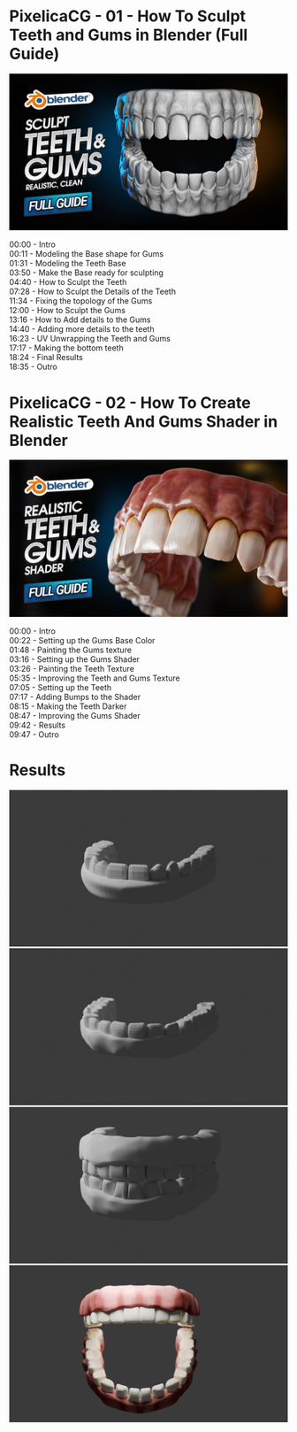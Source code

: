 # PixelicaCG - 01 - How To Sculpt Teeth and Gums in Blender (Full Guide)



[![youtube](./assets/How%20To%20Sculpt%20Teeth%20and%20Gums%20in%20Blender%20(Full%20Guide).jpg)](https://youtu.be/j5O_FSjfV2w)

00:00 - Intro  
00:11 - Modeling the Base shape for Gums  
01:31 - Modeling the Teeth Base  
03:50 - Make the Base ready for sculpting  
04:40 - How to Sculpt the Teeth  
07:28 - How to Sculpt the Details of the Teeth  
11:34 - Fixing the topology of the Gums  
12:00 - How to Sculpt the Gums  
13:16 - How to Add details to the Gums  
14:40 - Adding more details to the teeth  
16:23 - UV Unwrapping the Teeth and Gums  
17:17 - Making the bottom teeth  
18:24 - Final Results  
18:35 - Outro  

# PixelicaCG - 02 - How To Create Realistic Teeth And Gums Shader in Blender



[![youtube](./assets/How%20To%20Create%20Realistic%20Teeth%20And%20Gums%20Shader%20in%20Blender.jpg)](https://youtu.be/IquQILcBc_4)

00:00 - Intro  
00:22 - Setting up the Gums Base Color  
01:48 - Painting the Gums texture  
03:16 - Setting up the Gums Shader  
03:26 - Painting the Teeth Texture  
05:35 - Improving the Teeth and Gums Texture  
07:05 - Setting up the Teeth  
07:17 - Adding Bumps to the Shader  
08:15 - Making the Teeth Darker  
08:47 - Improving the Gums Shader  
09:42 - Results  
09:47 - Outro  

# Results
![progress](./2024-04-08.teeth.png)
![progress](./2024-04-09.teeth.png)
![progress](./2024-04-10.teeth.png)
![progress](./2024-04-10.teeth_2.png)
